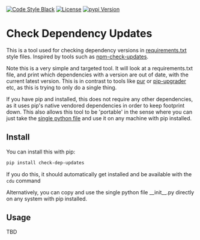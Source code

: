 [![Code Style Black](https://img.shields.io/badge/code%20style-black-000000.svg)](https://github.com/python/black)
[![License](https://img.shields.io/badge/license-Unlicense-informational.svg)](https://github.com/cheeseandcereal/check-dep-updates/blob/master/UNLICENSE)
[![pypi Version](https://img.shields.io/pypi/v/check-dep-updates)](https://pypi.org/project/check-dep-updates/)

# Check Dependency Updates

This is a tool used for checking dependency versions in [requirements.txt](https://pip.pypa.io/en/stable/user_guide/#requirements-files) style files.
Inspired by tools such as [npm-check-updates](https://www.npmjs.com/package/npm-check-updates).

Note this is a very simple and targeted tool. It will look at a requirements.txt file, and print which dependencies with a version are out of date, with the current latest version. This is in contrast to tools like [pur](https://github.com/alanhamlett/pip-update-requirements) or [pip-upgrader](https://github.com/simion/pip-upgrader) etc, as this is trying to only do a single thing.

If you have pip and installed, this does not require any other dependencies, as it uses pip's native vendored dependencies in order to keep footprint down.
This also allows this tool to be 'portable' in the sense where you can just take the [single python file](check_dep_updates/__init__.py) and use it on any machine with pip installed.

## Install

You can install this with pip:

```sh
pip install check-dep-updates
```

If you do this, it should automatically get installed and be available with the `cdu` command

Alternatively, you can copy and use the single python file \_\_init\_\_.py directly on any system with pip installed.

## Usage

TBD
